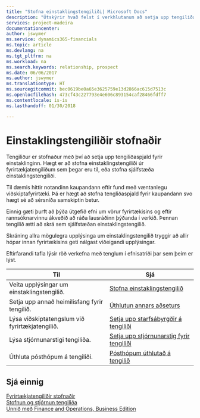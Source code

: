 ```yaml
---
title: "Stofna einstaklingstengiliði| Microsoft Docs"
description: "Útskýrir hvað felst í verkhlutanum að setja upp tengiliðaspjald fyrir einstakling, til dæmis viðfang eða birgja, og hjálpar til við að skilgreina sambandið og móta samskiptin."
services: project-madeira
documentationcenter: 
author: jswymer
ms.service: dynamics365-financials
ms.topic: article
ms.devlang: na
ms.tgt_pltfrm: na
ms.workload: na
ms.search.keywords: relationship, prospect
ms.date: 06/06/2017
ms.author: jswymer
ms.translationtype: HT
ms.sourcegitcommit: bec0619be0a65e3625759e13d2866ac615d7513c
ms.openlocfilehash: 473cf43c227793e4e606c893154caf28466fdff7
ms.contentlocale: is-is
ms.lasthandoff: 01/30/2018

---
```

# <a name="creating-contact-persons"></a>Einstaklingstengiliðir stofnaðir
Tengiliður er stofnaður með því að setja upp tengiliðaspjald fyrir einstaklinginn. Hægt er að stofna einstaklingstengiliði úr fyrirtækjatengiliðum sem þegar eru til, eða stofna sjálfstæða einstaklingstengiliði.

Til dæmis hittir notandinn kaupandann eftir fund með væntanlegu viðskiptafyrirtæki. Þá er hægt að stofna tengliðaspjald fyrir kaupandann svo hægt sé að sérsníða samskiptin betur.

Einnig gæti þurft að þýða útgefið efni um vörur fyrirtækisins og eftir rannsóknarvinnu ákveðið að ráða lausráðinn þýðanda í verkið. Þennan tengilið ætti að skrá sem sjálfstæðan einstaklingstengilið.

Skráning allra mögulegra upplýsinga um einstaklingstengilið tryggir að allir hópar innan fyrirtækisins geti nálgast viðeigandi upplýsingar.

Eftirfarandi tafla lýsir röð verkefna með tenglum í efnisatriði þar sem þeim er lýst.

| Til | Sjá |
| --- | --- |
| Veita upplýsingar um einstaklingstengilið. |[Stofna einstaklingstengilið](marketing-how-create-contact-persons.md) |
| Setja upp annað heimilisfang fyrir tengilið. |[Úthlutun annars aðseturs](marketing-how-assign-alternate-address.md) |
| Lýsa viðskiptatengslum við fyrirtækjatengilið. |[Setja upp starfsábyrgðir á tengiliði](marketing-job-responsibilities.md) |
| Lýsa stjórnunarstigi tengiliða. |[Setja upp stjórnunarstig fyrir tengiliði](marketing-organizational-levels.md) |
| Úthluta pósthópum á tengiliði. |[Pósthópum úthlutað á tengilið](marketing-mailing-groups.md) |

## <a name="see-also"></a>Sjá einnig
[Fyrirtækjatengiliðir stofnaðir](marketing-create-contact-companies.md)  
[Stofnun og stjórnun tengiliða]()  
[Unnið með Finance and Operations, Business Edition](ui-work-product.md)

